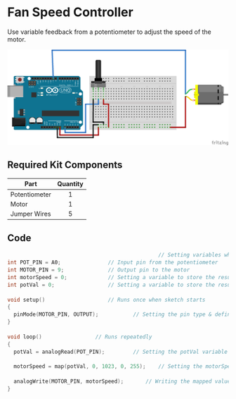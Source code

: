 # Fan Speed Controller

Use variable feedback from a potentiometer to adjust the speed of the motor.

![alt text](fan-speed-controller.png "Fan Speed Controller Circuit")

## Required Kit Components
| Part          | Quantity  	|
| ------------- |:-------------:|
| Potentiometer	| 1 		|
| Motor		| 1		|
| Jumper Wires	| 5     	|

## Code
```cpp										
												// Setting variables which can be easily called to later
int POT_PIN = A0;				// Input pin from the potentiometer
int MOTOR_PIN = 9;				// Output pin to the motor
int motorSpeed = 0;				// Setting a variable to store the resulting motor speed value
int potVal = 0;					// Setting a variable to store the resulting potentiometer value

void setup()					// Runs once when sketch starts
{
  pinMode(MOTOR_PIN, OUTPUT);			// Setting the pin type & defining the I/O
}

void loop()					// Runs repeatedly
{
  potVal = analogRead(POT_PIN);			// Setting the potVal variable to the reading from the POT_PIN (potentiometer input pin)

  motorSpeed = map(potVal, 0, 1023, 0, 255);	// Setting the motorSpeed variable to an equivalent variable between 0 & 255, based off the potVal which is between 0 & 1023

  analogWrite(MOTOR_PIN, motorSpeed);		// Writing the mapped value to the motorSpeed pin
}
```
